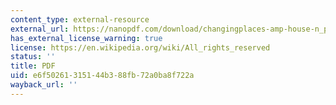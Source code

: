 ```yaml
---
content_type: external-resource
external_url: https://nanopdf.com/download/changingplaces-amp-house-n_pdf
has_external_license_warning: true
license: https://en.wikipedia.org/wiki/All_rights_reserved
status: ''
title: PDF
uid: e6f50261-3151-44b3-88fb-72a0ba8f722a
wayback_url: ''
---
```

